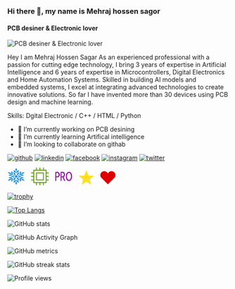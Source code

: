 ### Hi there 👋, my name is Mehraj hossen sagor
#### PCB desiner & Electronic lover
![PCB desiner & Electronic lover](https://blogger.googleusercontent.com/img/b/R29vZ2xl/AVvXsEjA98EhF0fZsNKq9ul1yk1YBls111V4EG7skAYGTI6mQQE4kP69vIAzwPDqkR12TdgNM0e0YkdKcutIxHy8uxQzeHBq-v3w-qTMlK-FOG9PLw_BMll0qkKWFnTcgcPDOXubC-f4GPAHmAK653wkbPnc0rBYAMLBcWXVKSCRCooSN-W5zGPq1mBJxM10PQ/w320-h178/IMG_20220529_210943_046.jpg)

Hey I am Mehraj Hossen Sagar As an experienced professional with a passion for cutting edge technology, I bring 3 years of expertise in Artificial Intelligence and 6 years of expertise in Microcontrollers, Digital Electronics and Home Automation Systems. Skilled in building AI models and embedded systems, I excel at integrating advanced technologies to create innovative solutions. So far I have invented more than 30 devices using PCB design and machine learning.

Skills: Dgital Electronic / C++  / HTML / Python

- 🔭 I’m currently working on PCB desining 
- 🌱 I’m currently learning Artifical intelligence 
- 👯 I’m looking to collaborate on githab 


[<img src='https://cdn.jsdelivr.net/npm/simple-icons@3.0.1/icons/github.svg' alt='github' height='40'>](https://github.com/mehrajhossensagor)  [<img src='https://cdn.jsdelivr.net/npm/simple-icons@3.0.1/icons/linkedin.svg' alt='linkedin' height='40'>](https://www.linkedin.com/in/mehraj-hossen-sagor/)  [<img src='https://cdn.jsdelivr.net/npm/simple-icons@3.0.1/icons/facebook.svg' alt='facebook' height='40'>](https://www.facebook.com/https://www.facebook.com/profile.php?id=100011008086405)  [<img src='https://cdn.jsdelivr.net/npm/simple-icons@3.0.1/icons/instagram.svg' alt='instagram' height='40'>](https://www.instagram.com/mehraj-hossen-sagor/)  [<img src='https://cdn.jsdelivr.net/npm/simple-icons@3.0.1/icons/twitter.svg' alt='twitter' height='40'>](https://twitter.com/Mehraj_Hossen_)  

<a href='https://archiveprogram.github.com/'><img src='https://raw.githubusercontent.com/acervenky/animated-github-badges/master/assets/acbadge.gif' width='40' height='40'></a> <a href='https://docs.github.com/en/developers'><img src='https://raw.githubusercontent.com/acervenky/animated-github-badges/master/assets/devbadge.gif' width='40' height='40'></a> <a href='https://github.com/pricing'><img src='https://raw.githubusercontent.com/acervenky/animated-github-badges/master/assets/pro.gif' width='40' height='40'></a> <a href='https://stars.github.com/'><img src='https://raw.githubusercontent.com/acervenky/animated-github-badges/master/assets/starbadge.gif' width='35' height='35'></a> <a href='https://docs.github.com/en/github/supporting-the-open-source-community-with-github-sponsors'><img src='https://raw.githubusercontent.com/acervenky/animated-github-badges/master/assets/sponsorbadge.gif' width='35' height='35'></a> 

[![trophy](https://github-profile-trophy.vercel.app/?username=mehrajhossensagor)](https://github.com/ryo-ma/github-profile-trophy)

[![Top Langs](https://github-readme-stats.vercel.app/api/top-langs/?username=mehrajhossensagor)](https://github.com/anuraghazra/github-readme-stats)

![GitHub stats](https://github-readme-stats.vercel.app/api?username=mehrajhossensagor&show_icons=true)  

![GitHub Activity Graph](https://activity-graph.herokuapp.com/graph?username=mehrajhossensagor)  

![GitHub metrics](https://metrics.lecoq.io/mehrajhossensagor)  

![GitHub streak stats](https://streak-stats.demolab.com/?user=mehrajhossensagor)  

![Profile views](https://gpvc.arturio.dev/mehrajhossensagor)  
